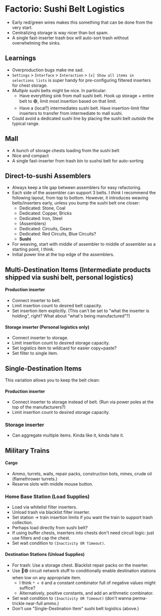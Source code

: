 # Factorio: Sushi Belt Logistics

-   Early red/green wires makes this something that can be done from the very start.
-   Centralizing storage is way nicer than bot spam.
-   A single fast-inserter trash box will auto-sort trash without overwhelming the sinks.



## Learnings

-   Overproduction bugs make me sad.
-   `Settings` > `Interface` > `Interaction` > `[x] Show all items in selections lists` is super handy for pre-configuring filtered inserters for chest storage.
-   *Multiple* sushi belts might be nice.  In particular:
    -   Have everything sink from mall sushi belt.  Hook up storage + entire belt to 🟢, limit most insertion based on that limit.
    -   Have a (local?) intermediates sushi belt.  Have insertion-limit filter inserters to transfer from intermediate to mall sushi.
-   Could avoid a dedicated sushi line by placing the sushi belt *outside* the typical range.



## Mall

-   A bunch of storage chests loading from the sushi belt
-   Nice and compact
-   A single fast-inserter from trash bin to sushsi belt for auto-sorting



## Direct-to-sushi Assemblers

-   Always keep a tile gap between assemblers for easy refactoring.
-   Each side of the assembler can support 3 belts.
    I *think* I recommend the following layout, from top to bottom.
    However, it introduces weaving belts/inserters early, unless you bump the sushi belt one closer:
    -   Dedicated: Stone, Coal
    -   Dedicated: Copper, Bricks
    -   Dedicated: Iron, Steel
    -   (Assemblers)
    -   Dedicated: Circuits, Gears
    -   Dedicated: Red Circuits, Blue Circuits?
    -   **Sushi**
-   For weaving, start with middle of assembler to middle of assembler as a starting point, I think.
-   Initial power line at the top edge of the assemblers.



## Multi-Destination Items (Intermediate products shipped via sushi belt, personal logistics)

#### Production inserter

-   Connect inserter to belt.
-   Limit insertion count to desired belt capacity.
-   Set insertion item explicitly.  (This can't be set to "what the inserter is holding", right?  What about "what's being manufactured"?)

#### Storage inserter (Personal logistics only)

-   Connect inserter to storage.
-   Limit insertion count to desired storage capacity.
-   Set logistics item to wildcard for easier copy+paste?
-   Set filter to single item.



## Single-Destination Items

This variation allows you to keep the belt clean:

#### Production inserter

-   Connect inserter to storage instead of belt.  (Run via power poles at the top of the manufacturers?)
-   Limit insertion count to desired storage capacity.

### Storage inserter

-   Can aggregate multiple items.  Kinda like it, kinda hate it.



## Military Trains

#### Cargo

-   Ammo, turrets, walls, repair packs, construction bots, mines, crude oil (flamethrower turrets.)
-   Reserve slots with middle mouse button.

### Home Base Station (Load Supplies)

-   Load via whitelist filter inserters.
-   Unload trash via blacklist filter inserter.
-   Set station → train insertion limits if you want the train to support trash collection.
-   Perhaps load directly from sushi belt?
-   If using buffer chests, inserters into chests don't need circuit logic: just use filters and cap the chest.
-   Set wait condition to `(Inactivity OR Timeout)`.

#### Destination Stations (Unload Supplies)

-   For trash:  Use a storage chest.  Blacklist repair packs on the inserter.
-   Use 🔴🟢 circuit network stuff to conditionally enable destination stations when low on any appropriate item.
    -   I think `* < 0` and a constant combinator full of negative values might suffice?
    -   Alternatively, positive constants, and add an arithmetic combinator.
-   Set wait condition to `(Inactivity OR Timeout)` (don't wanna perma-trickle near-full ammo.)
-   Don't use "Single-Destination Item" sushi belt logistics (above.)

